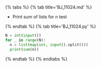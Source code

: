 {% tabs %}
{% tab title='BJ_11024.md' %}

* Print sum of lists for n test

{% endtab %}
{% tab title='BJ_11024.py' %}

```py
N = int(input())
for _ in range(N):
  n = list(map(int, input().split()))
  print(sum(n))
```

{% endtab %}
{% endtabs %}
